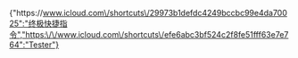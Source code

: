 {"https:\/\/www.icloud.com\/shortcuts\/29973b1defdc4249bccbc99e4da70025":"终极快捷指令","https:\/\/www.icloud.com\/shortcuts\/efe6abc3bf524c2f8fe51fff63e7e764":"Tester"}